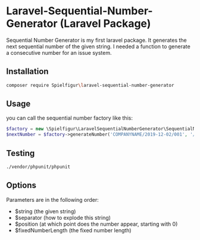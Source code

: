 # Laravel-Sequential-Number-Generator (Laravel Package)

Sequential Number Generator is my first laravel package.
It generates the next sequential number of the given string.
I needed a function to generate a consecutive number for an issue system.

## Installation
``` bash
composer require Spielfigur\laravel-sequential-number-generator
```

## Usage
you can call the sequential number factory like this:
``` php
$factory = new \Spielfigur\LaravelSequentialNumberGenerator\SequentialNumberFactory();
$nextNumber = $factory->generateNumber('COMPANYNAME/2019-12-02/001', '/', '2, 3);
```

## Testing
``` bash
./vendor/phpunit/phpunit
```

## Options
Parameters are in the following order:
 - $string (the given string)
 - $separator (how to explode this string)
 - $position (at which point does the number appear, starting with 0)
 - $fixedNumberLength (the fixed number length)
